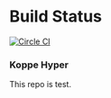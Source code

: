# Build Status

[![Circle CI](https://circleci.com/gh/koppehyper/master/tree/test_branche.svg?style=shield)](https://circleci.com/gh/koppehyper/master/tree/test_branche)

### Koppe Hyper
This repo is test.


